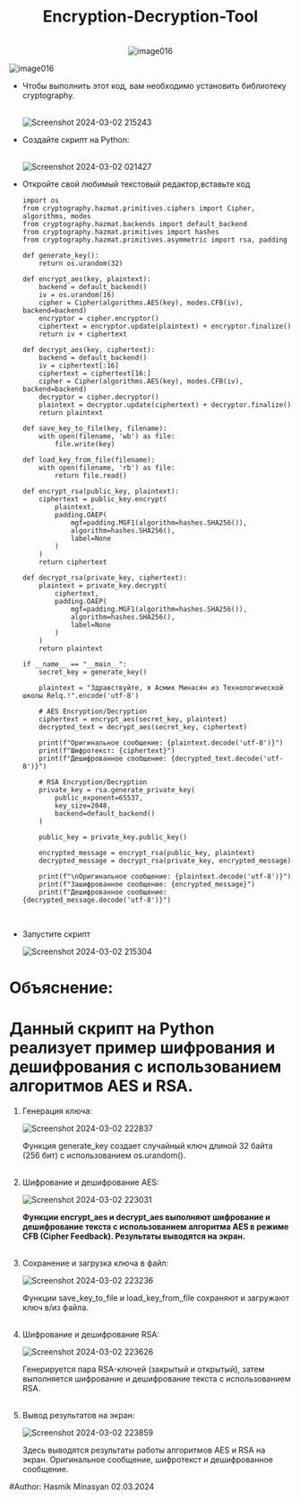 <h1 align="center">Encryption-Decryption-Tool</h1>

<br>

<div align="center">
  <img src="https://github.com/Hasul79/Encryption-Decryption-Tool/assets/95657084/e4d7961c-3ff6-4e35-985a-0e7b03f791e8" alt="image016">
</div>




![image016](https://github.com/Hasul79/Encryption-Decryption-Tool/assets/95657084/e4d7961c-3ff6-4e35-985a-0e7b03f791e8)


<ul>
 
<li> Чтобы выполнить этот код, вам необходимо установить библиотеку cryptography.</li>

<br/>

![Screenshot 2024-03-02 215243](https://github.com/Hasul79/Encryption-Decryption-Tool/assets/95657084/6916c188-f9d0-4b56-82d0-a331dac86dc8)

 <li>Создайте скрипт на Python:</li>
 
<br/>

![Screenshot 2024-03-02 021427](https://github.com/Hasul79/Encryption-Decryption-Tool/assets/95657084/aa764be2-bfaa-4828-9e5e-8347f41a3d83)


<li>Откройте свой любимый текстовый редактор,вставьте код</li>


```
import os
from cryptography.hazmat.primitives.ciphers import Cipher, algorithms, modes
from cryptography.hazmat.backends import default_backend
from cryptography.hazmat.primitives import hashes
from cryptography.hazmat.primitives.asymmetric import rsa, padding

def generate_key():
    return os.urandom(32)

def encrypt_aes(key, plaintext):
    backend = default_backend()
    iv = os.urandom(16)
    cipher = Cipher(algorithms.AES(key), modes.CFB(iv), backend=backend)
    encryptor = cipher.encryptor()
    ciphertext = encryptor.update(plaintext) + encryptor.finalize()
    return iv + ciphertext

def decrypt_aes(key, ciphertext):
    backend = default_backend()
    iv = ciphertext[:16]
    ciphertext = ciphertext[16:]
    cipher = Cipher(algorithms.AES(key), modes.CFB(iv), backend=backend)
    decryptor = cipher.decryptor()
    plaintext = decryptor.update(ciphertext) + decryptor.finalize()
    return plaintext

def save_key_to_file(key, filename):
    with open(filename, 'wb') as file:
        file.write(key)

def load_key_from_file(filename):
    with open(filename, 'rb') as file:
        return file.read()

def encrypt_rsa(public_key, plaintext):
    ciphertext = public_key.encrypt(
        plaintext,
        padding.OAEP(
            mgf=padding.MGF1(algorithm=hashes.SHA256()),
            algorithm=hashes.SHA256(),
            label=None
        )
    )
    return ciphertext

def decrypt_rsa(private_key, ciphertext):
    plaintext = private_key.decrypt(
        ciphertext,
        padding.OAEP(
            mgf=padding.MGF1(algorithm=hashes.SHA256()),
            algorithm=hashes.SHA256(),
            label=None
        )
    )
    return plaintext

if __name__ == "__main__":
    secret_key = generate_key()

    plaintext = "Здравствуйте, я Асмик Минасян из Технологической школы Relq.!".encode('utf-8')

    # AES Encryption/Decryption
    ciphertext = encrypt_aes(secret_key, plaintext)
    decrypted_text = decrypt_aes(secret_key, ciphertext)

    print(f"Оригинальное сообщение: {plaintext.decode('utf-8')}")
    print(f"Шифротекст: {ciphertext}")
    print(f"Дешифрованное сообщение: {decrypted_text.decode('utf-8')}")

    # RSA Encryption/Decryption
    private_key = rsa.generate_private_key(
        public_exponent=65537,
        key_size=2048,
        backend=default_backend()
    )

    public_key = private_key.public_key()

    encrypted_message = encrypt_rsa(public_key, plaintext)
    decrypted_message = decrypt_rsa(private_key, encrypted_message)

    print(f"\nОригинальное сообщение: {plaintext.decode('utf-8')}")
    print(f"Зашифрованное сообщение: {encrypted_message}")
    print(f"Дешифрованное сообщение: {decrypted_message.decode('utf-8')}")


```
<br/>

<li>Запустите скрипт</li>


![Screenshot 2024-03-02 215304](https://github.com/Hasul79/Encryption-Decryption-Tool/assets/95657084/d505752a-ed77-4f11-baed-88182b42bf6c)

</ul>

# Объяснение:

<h1>Данный скрипт на Python реализует пример шифрования и дешифрования с использованием алгоритмов AES и RSA.</h1>

<ol>

<li>Генерация ключа:</li>


 ![Screenshot 2024-03-02 222837](https://github.com/Hasul79/Encryption-Decryption-Tool/assets/95657084/68584dbb-931a-4c9e-8fd8-98e6f89abbf6)


<p>Функция generate_key создает случайный ключ длиной 32 байта (256 бит) с использованием os.urandom().</p>

<br/>

<li>Шифрование и дешифрование AES:</li>

![Screenshot 2024-03-02 223031](https://github.com/Hasul79/Encryption-Decryption-Tool/assets/95657084/9aeb172a-1ce7-4d1c-8332-fe08719e7f52)


<b>Функции encrypt_aes и decrypt_aes выполняют шифрование и дешифрование текста с использованием алгоритма AES в режиме CFB (Cipher Feedback). Результаты выводятся на экран.</b>

<br/>

<li>Сохранение и загрузка ключа в файл:</li>

![Screenshot 2024-03-02 223236](https://github.com/Hasul79/Encryption-Decryption-Tool/assets/95657084/d340fb8a-1697-4d50-8ed5-4813afafa27e)


<p>Функции save_key_to_file и load_key_from_file сохраняют и загружают ключ в/из файла.</p>

<br/>

<li>Шифрование и дешифрование RSA:</li>

![Screenshot 2024-03-02 223626](https://github.com/Hasul79/Encryption-Decryption-Tool/assets/95657084/5789040d-c4fb-451a-acc2-5b9a78b69776)

<p>Генерируется пара RSA-ключей (закрытый и открытый), затем выполняется шифрование и дешифрование текста с использованием RSA. </p>

<br/>

<li>Вывод результатов на экран:</li>



![Screenshot 2024-03-02 223859](https://github.com/Hasul79/Encryption-Decryption-Tool/assets/95657084/a97254ba-ca6b-4fc7-aed6-1af77ef7fac9)

<p>Здесь выводятся результаты работы алгоритмов AES и RSA на экран. Оригинальное сообщение, шифротекст и дешифрованное сообщение.</p>

</ol>


#Author: Hasmik Minasyan 02.03.2024


